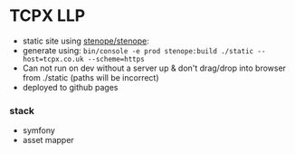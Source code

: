 # TCPX LLP

- static site using [stenope/stenope](https://packagist.org/packages/stenope/stenope):
- generate using: `bin/console -e prod stenope:build ./static --host=tcpx.co.uk --scheme=https`
- Can not run on dev without a server up & don't drag/drop into browser from ./static (paths will be incorrect)
- deployed to github pages

### stack
- symfony
- asset mapper
